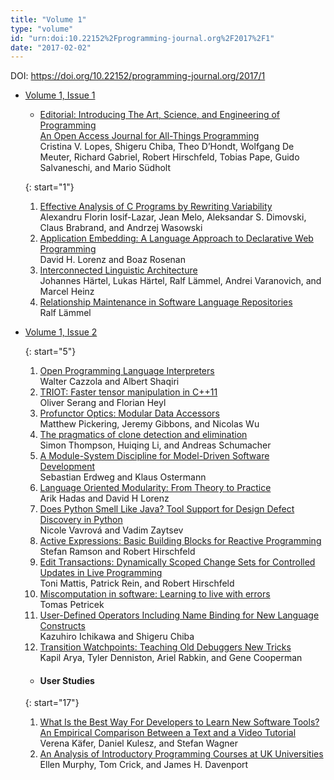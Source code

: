 ```yaml
---
title: "Volume 1"
type: "volume"
id: "urn:doi:10.22152%2Fprogramming-journal.org%2F2017%2F1"
date: "2017-02-02"
---
```

DOI: <https://doi.org/10.22152/programming-journal.org/2017/1>


* [Volume 1, Issue 1](issue1)  

  - [Editorial: Introducing The Art, Science, and Engineering of Programming  
An Open Access Journal for All-Things Programming](/2017/1/editorial)  
Cristina V. Lopes, Shigeru Chiba, Theo D’Hondt, Wolfgang De Meuter, Richard Gabriel, Robert Hirschfeld, Tobias Pape, Guido Salvaneschi, and Mario Südholt



  {: start="1"}
  1. [Effective Analysis of C Programs by Rewriting Variability](/2017/1/1)  
Alexandru Florin Iosif-Lazar, Jean Melo, Aleksandar S. Dimovski, Claus Brabrand, and Andrzej Wasowski
  1. [Application Embedding: A Language Approach to Declarative Web Programming](/2017/1/2)  
David H. Lorenz and Boaz Rosenan
  1. [Interconnected Linguistic Architecture](/2017/1/3)  
Johannes Härtel, Lukas Härtel, Ralf Lämmel, Andrei Varanovich, and Marcel Heinz
  1. [Relationship Maintenance in Software Language Repositories](/2017/1/4)  
Ralf Lämmel



* [Volume 1, Issue 2](issue2)  




  {: start="5"}
  1. [Open Programming Language Interpreters](/2017/1/5)  
Walter Cazzola and Albert Shaqiri
  1. [TRIOT: Faster tensor manipulation in C++11](/2017/1/6)  
Oliver Serang and Florian Heyl
  1. [Profunctor Optics: Modular Data Accessors](/2017/1/7)  
Matthew Pickering, Jeremy Gibbons, and Nicolas Wu
  1. [The pragmatics of clone detection and elimination](/2017/1/8)  
Simon Thompson, Huiqing Li, and Andreas Schumacher
  1. [A Module-System Discipline for Model-Driven Software Development](/2017/1/9)  
Sebastian Erdweg and Klaus Ostermann
  1. [Language Oriented Modularity: From Theory to Practice](/2017/1/10)  
Arik Hadas and David H Lorenz
  1. [Does Python Smell Like Java? Tool Support for Design Defect Discovery in Python](/2017/1/11)  
Nicole Vavrová and Vadim Zaytsev
  1. [Active Expressions: Basic Building Blocks for Reactive Programming](/2017/1/12)  
Stefan Ramson and Robert Hirschfeld
  1. [Edit Transactions: Dynamically Scoped Change Sets for Controlled Updates in Live Programming](/2017/1/13)  
Toni Mattis, Patrick Rein, and Robert Hirschfeld
  1. [Miscomputation in software: Learning to live with errors](/2017/1/14)  
Tomas Petricek
  1. [User-Defined Operators Including Name Binding for New Language Constructs](/2017/1/15)  
Kazuhiro Ichikawa and Shigeru Chiba
  1. [Transition Watchpoints: Teaching Old Debuggers New Tricks](/2017/1/16)  
Kapil Arya, Tyler Denniston, Ariel Rabkin, and Gene Cooperman



  - #### User Studies





  {: start="17"}
  1. [What Is the Best Way For Developers to Learn New Software Tools? An Empirical Comparison Between a Text and a Video Tutorial](/2017/1/17)  
Verena Käfer, Daniel Kulesz, and Stefan Wagner
  1. [An Analysis of Introductory Programming Courses at UK Universities](/2017/1/18)  
Ellen Murphy, Tom Crick, and James H. Davenport






